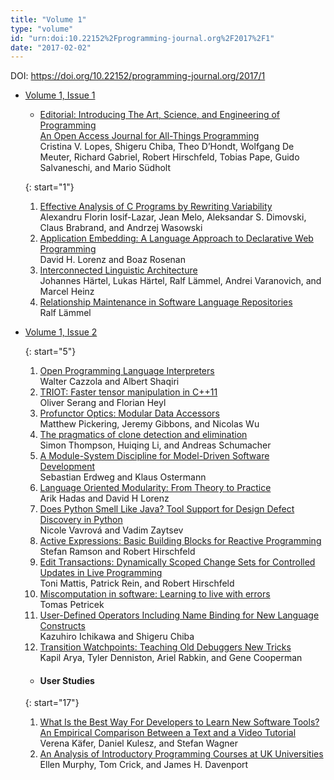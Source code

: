 ```yaml
---
title: "Volume 1"
type: "volume"
id: "urn:doi:10.22152%2Fprogramming-journal.org%2F2017%2F1"
date: "2017-02-02"
---
```

DOI: <https://doi.org/10.22152/programming-journal.org/2017/1>


* [Volume 1, Issue 1](issue1)  

  - [Editorial: Introducing The Art, Science, and Engineering of Programming  
An Open Access Journal for All-Things Programming](/2017/1/editorial)  
Cristina V. Lopes, Shigeru Chiba, Theo D’Hondt, Wolfgang De Meuter, Richard Gabriel, Robert Hirschfeld, Tobias Pape, Guido Salvaneschi, and Mario Südholt



  {: start="1"}
  1. [Effective Analysis of C Programs by Rewriting Variability](/2017/1/1)  
Alexandru Florin Iosif-Lazar, Jean Melo, Aleksandar S. Dimovski, Claus Brabrand, and Andrzej Wasowski
  1. [Application Embedding: A Language Approach to Declarative Web Programming](/2017/1/2)  
David H. Lorenz and Boaz Rosenan
  1. [Interconnected Linguistic Architecture](/2017/1/3)  
Johannes Härtel, Lukas Härtel, Ralf Lämmel, Andrei Varanovich, and Marcel Heinz
  1. [Relationship Maintenance in Software Language Repositories](/2017/1/4)  
Ralf Lämmel



* [Volume 1, Issue 2](issue2)  




  {: start="5"}
  1. [Open Programming Language Interpreters](/2017/1/5)  
Walter Cazzola and Albert Shaqiri
  1. [TRIOT: Faster tensor manipulation in C++11](/2017/1/6)  
Oliver Serang and Florian Heyl
  1. [Profunctor Optics: Modular Data Accessors](/2017/1/7)  
Matthew Pickering, Jeremy Gibbons, and Nicolas Wu
  1. [The pragmatics of clone detection and elimination](/2017/1/8)  
Simon Thompson, Huiqing Li, and Andreas Schumacher
  1. [A Module-System Discipline for Model-Driven Software Development](/2017/1/9)  
Sebastian Erdweg and Klaus Ostermann
  1. [Language Oriented Modularity: From Theory to Practice](/2017/1/10)  
Arik Hadas and David H Lorenz
  1. [Does Python Smell Like Java? Tool Support for Design Defect Discovery in Python](/2017/1/11)  
Nicole Vavrová and Vadim Zaytsev
  1. [Active Expressions: Basic Building Blocks for Reactive Programming](/2017/1/12)  
Stefan Ramson and Robert Hirschfeld
  1. [Edit Transactions: Dynamically Scoped Change Sets for Controlled Updates in Live Programming](/2017/1/13)  
Toni Mattis, Patrick Rein, and Robert Hirschfeld
  1. [Miscomputation in software: Learning to live with errors](/2017/1/14)  
Tomas Petricek
  1. [User-Defined Operators Including Name Binding for New Language Constructs](/2017/1/15)  
Kazuhiro Ichikawa and Shigeru Chiba
  1. [Transition Watchpoints: Teaching Old Debuggers New Tricks](/2017/1/16)  
Kapil Arya, Tyler Denniston, Ariel Rabkin, and Gene Cooperman



  - #### User Studies





  {: start="17"}
  1. [What Is the Best Way For Developers to Learn New Software Tools? An Empirical Comparison Between a Text and a Video Tutorial](/2017/1/17)  
Verena Käfer, Daniel Kulesz, and Stefan Wagner
  1. [An Analysis of Introductory Programming Courses at UK Universities](/2017/1/18)  
Ellen Murphy, Tom Crick, and James H. Davenport






